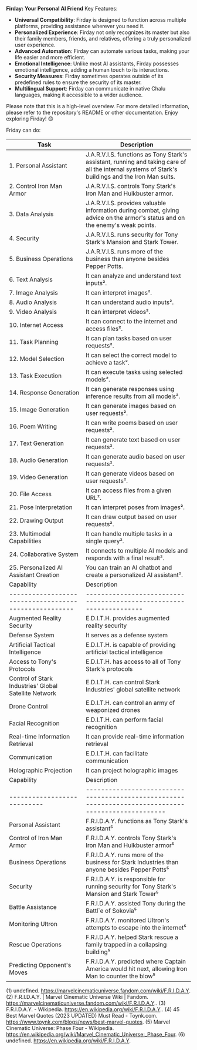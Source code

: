 **Firday: Your Personal AI Friend**
Key Features:
- **Universal Compatibility**: Firday is designed to function across multiple platforms, providing assistance wherever you need it.
- **Personalized Experience**: Firday not only recognizes its master but also their family members, friends, and relatives, offering a truly personalized user experience.
- **Advanced Automation**: Firday can automate various tasks, making your life easier and more efficient.
- **Emotional Intelligence**: Unlike most AI assistants, Firday possesses emotional intelligence, adding a human touch to its interactions.
- **Security Measures**: Firday sometimes operates outside of its predefined rules to ensure the security of its master.
- **Multilingual Support**: Firday can communicate in native Chalu languages, making it accessible to a wider audience.

Please note that this is a high-level overview. For more detailed information, please refer to the repository's README or other documentation. Enjoy exploring Firday! 😊

Friday can do:

| Task                                   | Description                                                                                                                                        |
| -------------------------------------- | -------------------------------------------------------------------------------------------------------------------------------------------------- |
| 1. Personal Assistant                  | J.A.R.V.I.S. functions as Tony Stark's assistant, running and taking care of all the internal systems of Stark's buildings and the Iron Man suits. |
| 2. Control Iron Man Armor              | J.A.R.V.I.S. controls Tony Stark's Iron Man and Hulkbuster armor.                                                                                  |
| 3. Data Analysis                       | J.A.R.V.I.S. provides valuable information during combat, giving advice on the armor's status and on the enemy's weak points.                      |
| 4. Security                            | J.A.R.V.I.S. runs security for Tony Stark's Mansion and Stark Tower.                                                                               |
| 5. Business Operations                 | J.A.R.V.I.S. runs more of the business than anyone besides Pepper Potts.                                                                           |
| 6. Text Analysis                       | It can analyze and understand text inputs².                                                                                                        |
| 7. Image Analysis                      | It can interpret images².                                                                                                                          |
| 8. Audio Analysis                      | It can understand audio inputs².                                                                                                                   |
| 9. Video Analysis                      | It can interpret videos².                                                                                                                          |
| 10. Internet Access                    | It can connect to the internet and access files².                                                                                                  |
| 11. Task Planning                      | It can plan tasks based on user requests².                                                                                                         |
| 12. Model Selection                    | It can select the correct model to achieve a task².                                                                                                |
| 13. Task Execution                     | It can execute tasks using selected models².                                                                                                       |
| 14. Response Generation                | It can generate responses using inference results from all models².                                                                                |
| 15. Image Generation                   | It can generate images based on user requests².                                                                                                    |
| 16. Poem Writing                       | It can write poems based on user requests².                                                                                                        |
| 17. Text Generation                    | It can generate text based on user requests².                                                                                                      |
| 18. Audio Generation                   | It can generate audio based on user requests².                                                                                                     |
| 19. Video Generation                   | It can generate videos based on user requests².                                                                                                    |
| 20. File Access                        | It can access files from a given URL².                                                                                                             |
| 21. Pose Interpretation                | It can interpret poses from images².                                                                                                               |
| 22. Drawing Output                     | It can draw output based on user requests².                                                                                                        |
| 23. Multimodal Capabilities            | It can handle multiple tasks in a single query².                                                                                                   |
| 24. Collaborative System               | It connects to multiple AI models and responds with a final result².                                                                               |
| 25. Personalized AI Assistant Creation | You can train an AI chatbot and create a personalized AI assistant².                                                                               |
| Capability                                            | Description                                                         |
| ----------------------------------------------------- | ------------------------------------------------------------------- |
| Augmented Reality Security                            | E.D.I.T.H. provides augmented reality security                      |
| Defense System                                        | It serves as a defense system                                       |
| Artificial Tactical Intelligence                      | E.D.I.T.H. is capable of providing artificial tactical intelligence |
| Access to Tony's Protocols                            | E.D.I.T.H. has access to all of Tony Stark's protocols              |
| Control of Stark Industries' Global Satellite Network | E.D.I.T.H. can control Stark Industries' global satellite network   |
| Drone Control                                         | E.D.I.T.H. can control an army of weaponized drones                 |
| Facial Recognition                                    | E.D.I.T.H. can perform facial recognition                           |
| Real-time Information Retrieval                       | It can provide real-time information retrieval                      |
| Communication                                         | E.D.I.T.H. can facilitate communication                             |
| Holographic Projection                                | It can project holographic images                                   |
| Capability                  | Description                                                                                         |
| --------------------------- | --------------------------------------------------------------------------------------------------- |
| Personal Assistant          | F.R.I.D.A.Y. functions as Tony Stark's assistant⁵                                                   |
| Control of Iron Man Armor   | F.R.I.D.A.Y. controls Tony Stark's Iron Man and Hulkbuster armor⁵                                   |
| Business Operations         | F.R.I.D.A.Y. runs more of the business for Stark Industries than anyone besides Pepper Potts⁵       |
| Security                    | F.R.I.D.A.Y. is responsible for running security for Tony Stark's Mansion and Stark Tower⁵          |
| Battle Assistance           | F.R.I.D.A.Y. assisted Tony during the Battl`e of Sokovia⁵                                           |
| Monitoring Ultron           | F.R.I.D.A.Y. monitored Ultron's attempts to escape into the internet⁵                               |
| Rescue Operations           | F.R.I.D.A.Y. helped Stark rescue a family trapped in a collapsing building⁵                         |
| Predicting Opponent's Moves | F.R.I.D.A.Y. predicted where Captain America would hit next, allowing Iron Man to counter the blow⁵ |

(1) undefined. https://marvelcinematicuniverse.fandom.com/wiki/F.R.I.D.A.Y.
(2) F.R.I.D.A.Y. | Marvel Cinematic Universe Wiki | Fandom. https://marvelcinematicuniverse.fandom.com/wiki/F.R.I.D.A.Y..
(3) F.R.I.D.A.Y. - Wikipedia. https://en.wikipedia.org/wiki/F.R.I.D.A.Y..
(4) 45 Best Marvel Quotes (2023 UPDATED) Must Read - Toynk.com. https://www.toynk.com/blogs/news/best-marvel-quotes.
(5) Marvel Cinematic Universe: Phase Four - Wikipedia. https://en.wikipedia.org/wiki/Marvel_Cinematic_Universe:_Phase_Four.
(6) undefined. https://en.wikipedia.org/wiki/F.R.I.D.A.Y.
